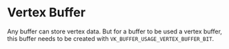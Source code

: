 # Vertex Buffer

Any buffer can store vertex data. But for a buffer to be used a
vertex buffer, this buffer needs to be created with `VK_BUFFER_USAGE_VERTEX_BUFFER_BIT`.
